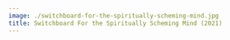 ```yaml
---
image: ./switchboard-for-the-spiritually-scheming-mind.jpg
title: Switchboard For the Spiritually Scheming Mind (2021)
---
```


